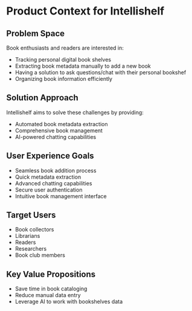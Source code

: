 # Product Context for Intellishelf

## Problem Space
Book enthusiasts and readers are interested in:
- Tracking personal digital book shelves
- Extracting book metadata manually to add a new book
- Having a solution to ask questions/chat with their personal bookshef
- Organizing book information efficiently

## Solution Approach
Intellishelf aims to solve these challenges by providing:
- Automated book metadata extraction
- Comprehensive book management
- AI-powered chatting capabilities

## User Experience Goals
- Seamless book addition process
- Quick metadata extraction
- Advanced chatting capabilities
- Secure user authentication
- Intuitive book management interface

## Target Users
- Book collectors
- Librarians
- Readers
- Researchers
- Book club members

## Key Value Propositions
- Save time in book cataloging
- Reduce manual data entry
- Leverage AI to work with bookshelves data